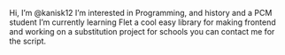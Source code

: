 Hi, I’m @kanisk12
I’m interested in Programming, and history and a PCM student
I’m currently learning Flet a cool easy library for making frontend and working on a substitution project for schools you can contact me for the script.
